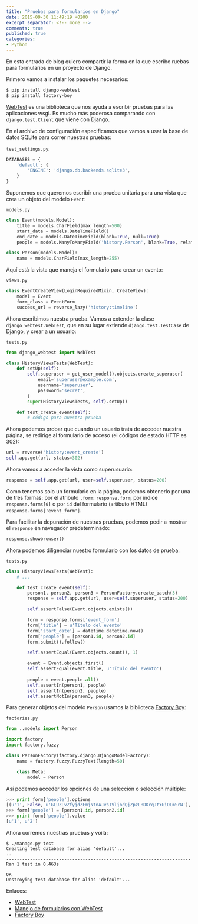 ```yaml
---
title: "Pruebas para formularios en Django"
date: 2015-09-30 11:49:19 +0200
excerpt_separator: <!-- more -->
comments: true
published: true
categories: 
- Python
---
```


En esta entrada de blog quiero compartir la forma en la que escribo ruebas para formularios en un proyecto de Django.

Primero vamos a instalar los paquetes necesarios:

<!-- more -->

```bash
$ pip install django-webtest
$ pip install factory-boy
```

[WebTest](http://webtest.pythonpaste.org/en/latest/WebTest) es una biblioteca que nos ayuda a escribir pruebas para las aplicaciones wsgi. Es mucho más poderosa comparando con ``django.test.Client`` que viene con Django.

En el archivo de configuración especificamos que vamos a usar la base de datos SQLite para correr nuestras pruebas:

`test_settings.py`:

```python
DATABASES = {
    'default': {
        'ENGINE': 'django.db.backends.sqlite3',
    }
}
```

Suponemos que queremos escribir una prueba unitaria para una vista que crea un objeto del modelo ``Event``:

`models.py`

```python
class Event(models.Model):
    title = models.CharField(max_length=500)
    start_date = models.DateTimeField()
    end_date = models.DateTimeField(blank=True, null=True)
    people = models.ManyToManyField('history.Person', blank=True, related_name='events')

class Person(models.Model):
    name = models.CharField(max_length=255)
```

Aquí está la vista que maneja el formulario para crear un evento:

`views.py`

```python
class EventCreateView(LoginRequiredMixin, CreateView):
    model = Event
    form_class = EventForm
    success_url = reverse_lazy('history:timeline')
```

Ahora escribimos nuestra prueba. Vamos a extender la clase ``django_webtest.WebTest``, que en su lugar extiende ``django.test.TestCase`` de Django, y crear a un usuario:

`tests.py`

```python
from django_webtest import WebTest

class HistoryViewsTests(WebTest):
    def setUp(self):
        self.superuser = get_user_model().objects.create_superuser(
            email='superuser@example.com',
            username='superuser',
            password='secret',
        )
        super(HistoryViewsTests, self).setUp()

    def test_create_event(self):
        # código para nuestra prueba
```

Ahora podemos probar que cuando un usuario trata de acceder nuestra página, se redirige al formulario de acceso (el códigos de estado HTTP es 302):

```python
url = reverse('history:event_create')
self.app.get(url, status=302)
```

Ahora vamos a acceder la vista como superusuario:

```python
response = self.app.get(url, user=self.superuser, status=200)
```

Como tenemos solo un formulario en la página, podemos obtenerlo por una de tres formas: por el atributo ``.form``: ``response.form``, por índice ``response.forms[0]`` o por ``id`` del formulario (artibuto HTML)`` response.forms['event_form']``.

Para facilitar la depuración de nuestras pruebas, podemos pedir a mostrar el ``response`` en navegador predeterminado:

```python
response.showbrowser()
```

Ahora podemos diligenciar nuestro formulario con los datos de prueba:

`tests.py`

```python
class HistoryViewsTests(WebTest):
    # ...

    def test_create_event(self):
        person1, person2, person3 = PersonFactory.create_batch(3)
        response = self.app.get(url, user=self.superuser, status=200)

        self.assertFalse(Event.objects.exists())

        form = response.forms['event_form']
        form['title'] = u'Título del evento'
        form['start_date'] = datetime.datetime.now()
        form['people'] = [person1.id, person2.id]
        form.submit().follow()

        self.assertEqual(Event.objects.count(), 1)

        event = Event.objects.first()
        self.assertEqual(event.title, u'Título del evento')
        
        people = event.people.all()
        self.assertIn(person1, people)
        self.assertIn(person2, people)
        self.assertNotIn(person3, people)
```

Para generar objetos del modelo ``Person`` usamos la biblioteca [Factory Boy](http://factoryboy.readthedocs.org/):

`factories.py`

```python
from ..models import Person

import factory
import factory.fuzzy

class PersonFactory(factory.django.DjangoModelFactory):
    name = factory.fuzzy.FuzzyText(length=50)

    class Meta:
        model = Person
```

Así podemos acceder los opciones de una selección o selección múltiple:

```python
>>> print form['people'].options
[(u'1', False, u'GLUZLvZfyjdZEmjNtnAJvsIVljodQjZpzLRDKrqJtYGiDLmSrN'), (u'2', False, u'vOxDBbmLaUXxJkJzcqYgLQpBieSoLtXJcpHCEPUpYUIzybhsAh'), (u'3', False, u'tfXSXCTIQICDwVPYvxZGSXgclFTnHbeYSQaMntxJNcgUJjzAwX')]
>>> form['people'] = [person1.id, person2.id]
>>> print form['people'].value
[u'1', u'2']
```

Ahora corremos nuestras pruebas y voilà:

```
$ ./manage.py test
Creating test database for alias 'default'...
..
----------------------------------------------------------------------
Ran 1 test in 0.463s

OK
Destroying test database for alias 'default'...
```

Enlaces:

* [WebTest](https://github.com/django-webtest/django-webtest)
* [Manejo de formularios con WebTest](http://webtest.pythonpaste.org/en/latest/forms.html)
* [Factory Boy](http://factoryboy.readthedocs.org/)